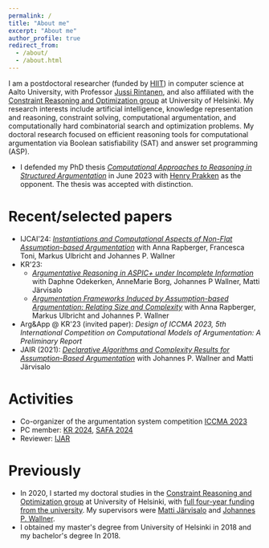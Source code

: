 ```yaml
---
permalink: /
title: "About me"
excerpt: "About me"
author_profile: true
redirect_from: 
  - /about/
  - /about.html
---
```


I am a postdoctoral researcher (funded by [HIIT](https://www.hiit.fi/)) in computer science at Aalto University, with Professor [Jussi Rintanen](https://users.aalto.fi/~rintanj1/), and also affiliated with the [Constraint Reasoning and Optimization group](https://www.helsinki.fi/en/researchgroups/constraint-reasoning-and-optimization) at University of Helsinki.
My research interests include artificial intelligence, knowledge representation and reasoning, constraint solving, computational argumentation, and computationally hard combinatorial search and optimization problems.
My doctoral research focused on efficient reasoning tools for computational argumentation via Boolean satisfiability (SAT) and answer set programming (ASP).
- I defended my PhD thesis [_Computational Approaches to Reasoning in Structured Argumentation_](https://hdl.handle.net/10138/358340) in June 2023 with [Henry Prakken](https://webspace.science.uu.nl/~prakk101/) as the opponent. The thesis was accepted with distinction.

Recent/selected papers
======
- IJCAI'24: [_Instantiations and Computational Aspects of Non-Flat Assumption-based Argumentation_](https://www.ijcai.org/proceedings/2024/383) with Anna Rapberger, Francesca Toni, Markus Ulbricht and Johannes P. Wallner
- KR'23:
    - [_Argumentative Reasoning in ASPIC+ under Incomplete Information_](https://proceedings.kr.org/2023/52/) with Daphne Odekerken, AnneMarie Borg, Johannes P Wallner, Matti Järvisalo
    - [_Argumentation Frameworks Induced by Assumption-based Argumentation: Relating Size and Complexity_](https://proceedings.kr.org/2023/43/) with Anna Rapberger, Markus Ulbricht and Johannes P. Wallner
- Arg&App @ KR'23 (invited paper): _Design of ICCMA 2023, 5th International Competition on Computational Models of Argumentation: A Preliminary Report_
- JAIR (2021): [_Declarative Algorithms and Complexity Results for Assumption-Based Argumentation_](https://www.jair.org/index.php/jair/article/view/12479) with Johannes P. Wallner and Matti Järvisalo 

Activities
=====
- Co-organizer of the argumentation system competition [ICCMA 2023](https://iccma2023.github.io/)
- PC member: [KR 2024](https://kr.org/KR2024/), [SAFA 2024](https://safa2024.argumentationcompetition.org/)
- Reviewer: [IJAR](https://www.sciencedirect.com/journal/international-journal-of-approximate-reasoning)

Previously
=====
- In 2020, I started my doctoral studies in the [Constraint Reasoning and Optimization group](https://www.helsinki.fi/en/researchgroups/constraint-reasoning-and-optimization) at University of Helsinki, with [full four-year funding from the university](https://fcai.fi/news/2020/2/28/new-doctoral-students-starting-work-on-multidisciplinary-applications-of-ai). My supervisors were [Matti Järvisalo](https://www.cs.helsinki.fi/u/mjarvisa/) and [Johannes P. Wallner](https://wallner.ist.tugraz.at/).
- I obtained my master's degree from University of Helsinki in 2018 and my bachelor's degree In 2018.



